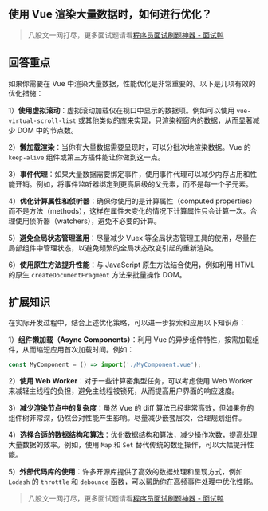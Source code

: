 ## 使用 Vue 渲染大量数据时，如何进行优化？
> 八股文一网打尽，更多面试题请看[程序员面试刷题神器 - 面试鸭](https://www.mianshiya.com/)

## 回答重点
如果你需要在 Vue 中渲染大量数据，性能优化是非常重要的。以下是几项有效的优化措施：

1）**使用虚拟滚动**：虚拟滚动加载仅在视口中显示的数据项。例如可以使用 `vue-virtual-scroll-list` 或其他类似的库来实现，只渲染视窗内的数据，从而显著减少 DOM 中的节点数。

2）**懒加载渲染**：当你有大量数据需要呈现时，可以分批次地渲染数据。Vue 的 `keep-alive` 组件或第三方插件能让你做到这一点。

3）**事件代理**：如果大量数据需要绑定事件，使用事件代理可以减少内存占用和性能开销。例如，将事件监听器绑定到更高层级的父元素，而不是每一个子元素。

4）**优化计算属性和侦听器**：确保你使用的是计算属性（computed properties）而不是方法（methods），这样在属性未变化的情况下计算属性只会计算一次。合理使用侦听器（watchers），避免不必要的计算。

5）**避免全局状态管理滥用**：尽量减少 Vuex 等全局状态管理工具的使用，尽量在局部组件中管理状态，以避免频繁的全局状态改变引起的重新渲染。

6）**使用原生方法提升性能**：与 JavaScript 原生方法结合使用，例如利用 HTML 的原生 `createDocumentFragment` 方法来批量操作 DOM。

## 扩展知识
在实际开发过程中，结合上述优化策略，可以进一步探索和应用以下知识点：

1）**组件懒加载（Async Components）**：利用 Vue 的异步组件特性，按需加载组件，从而缩短应用首次加载时间。例如：

   ```javascript
   const MyComponent = () => import('./MyComponent.vue');
   ```

2）**使用 Web Worker**：对于一些计算密集型任务，可以考虑使用 Web Worker 来减轻主线程的负担，避免主线程被锁死，从而提高用户界面的响应速度。

3）**减少渲染节点中的复杂度**：虽然 Vue 的 diff 算法已经非常高效，但如果你的组件树非常深，仍然会对性能产生影响。尽量减少嵌套层次，合理规划组件。

4）**选择合适的数据结构和算法**：优化数据结构和算法，减少操作次数，提高处理大量数据的效率。例如，使用 `Map` 和 `Set` 替代传统的数组操作，可以大幅提升性能。

5）**外部代码库的使用**：许多开源库提供了高效的数据处理和呈现方式，例如 `Lodash` 的 `throttle` 和 `debounce` 函数，可以帮助你在高频事件处理中优化性能。



> 八股文一网打尽，更多面试题请看[程序员面试刷题神器 - 面试鸭](https://www.mianshiya.com/)